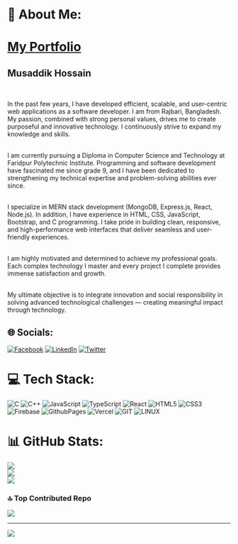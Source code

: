 # 💫 About Me:
<h1><a href="https://dev-musaddik.github.io/portfolio/">My Portfolio</a></h1>
<h2><i class="fas fa-user"></i> Musaddik Hossain</h2><br>

<i class="fas fa-laptop-code"></i> In the past few years, I have developed efficient, scalable, and user-centric web applications as a software developer. I am from Rajbari, Bangladesh. My passion, combined with strong personal values, drives me to create purposeful and innovative technology. I continuously strive to expand my knowledge and skills.<br><br>

<i class="fas fa-graduation-cap"></i> I am currently pursuing a Diploma in Computer Science and Technology at Faridpur Polytechnic Institute. Programming and software development have fascinated me since grade 9, and I have been dedicated to strengthening my technical expertise and problem-solving abilities ever since.<br><br>

<i class="fas fa-code"></i> I specialize in MERN stack development (MongoDB, Express.js, React, Node.js). In addition, I have experience in HTML, CSS, JavaScript, Bootstrap, and C programming. I take pride in building clean, responsive, and high-performance web interfaces that deliver seamless and user-friendly experiences.<br><br>

<i class="fas fa-rocket"></i> I am highly motivated and determined to achieve my professional goals. Each complex technology I master and every project I complete provides immense satisfaction and growth.<br><br>

<i class="fas fa-globe"></i> My ultimate objective is to integrate innovation and social responsibility in solving advanced technological challenges — creating meaningful impact through technology.<br>


## 🌐 Socials:
[![Facebook](https://img.shields.io/badge/Facebook-%231877F2.svg?logo=Facebook&logoColor=white)](https://facebook.com/https://www.facebook.com/m.musaddik.h) [![LinkedIn](https://img.shields.io/badge/LinkedIn-%230077B5.svg?logo=linkedin&logoColor=white)](https://linkedin.com/in/https://www.linkedin.com/in/musaddik-hosan-a1506a278/) [![Twitter](https://img.shields.io/badge/Twitter-%231DA1F2.svg?logo=Twitter&logoColor=white)](https://twitter.com/https://www.twine.net/MUSADDIKHOSAN) 

# 💻 Tech Stack:
![C](https://img.shields.io/badge/c-%2300599C.svg?style=for-the-badge&logo=c&logoColor=white) ![C++](https://img.shields.io/badge/c++-%2300599C.svg?style=for-the-badge&logo=c%2B%2B&logoColor=white) ![JavaScript](https://img.shields.io/badge/javascript-%23323330.svg?style=for-the-badge&logo=javascript&logoColor=%23F7DF1E) ![TypeScript](https://img.shields.io/badge/typescript-%23007ACC.svg?style=for-the-badge&logo=typescript&logoColor=white) ![React](https://img.shields.io/badge/react-%2320232a.svg?style=for-the-badge&logo=react&logoColor=%2361DAFB) ![HTML5](https://img.shields.io/badge/html5-%23E34F26.svg?style=for-the-badge&logo=html5&logoColor=white) ![CSS3](https://img.shields.io/badge/css3-%231572B6.svg?style=for-the-badge&logo=css3&logoColor=white) ![Firebase](https://img.shields.io/badge/firebase-%23039BE5.svg?style=for-the-badge&logo=firebase) ![GithubPages](https://img.shields.io/badge/github%20pages-121013?style=for-the-badge&logo=github&logoColor=white) ![Vercel](https://img.shields.io/badge/vercel-%23000000.svg?style=for-the-badge&logo=vercel&logoColor=white) ![GIT](https://img.shields.io/badge/Git-fc6d26?style=for-the-badge&logo=git&logoColor=white) ![LINUX](https://img.shields.io/badge/Linux-FCC624?style=for-the-badge&logo=linux&logoColor=black)
# 📊 GitHub Stats:
![](https://github-readme-stats.vercel.app/api?username=dev-musaddik&theme=dark&hide_border=false&include_all_commits=false&count_private=false)<br/>
![](https://github-readme-streak-stats.herokuapp.com/?user=dev-musaddik&theme=dark&hide_border=false)<br/>
![](https://github-readme-stats.vercel.app/api/top-langs/?username=dev-musaddik&theme=dark&hide_border=false&include_all_commits=false&count_private=false&layout=compact)

### 🔝 Top Contributed Repo
![](https://github-contributor-stats.vercel.app/api?username=dev-musaddik&limit=5&theme=dark&combine_all_yearly_contributions=true)

---
[![](https://visitcount.itsvg.in/api?id=dev-musaddik&icon=0&color=0)](https://visitcount.itsvg.in)

